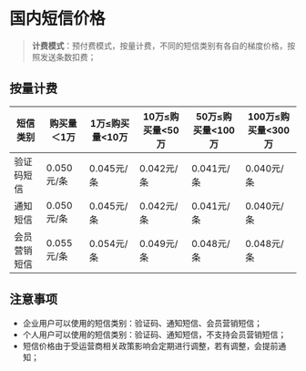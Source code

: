 # 国内短信价格



> **计费模式**：预付费模式，按量计费，不同的短信类别有各自的梯度价格，按照发送条数扣费；



## 按量计费

| 短信类别     | 购买量＜1万 | 1万≤购买量\<10万 | 10万≤购买量\<50万 | 50万≤购买量\<100万 | 100万≤购买量\<300万 |
| ------------ | ----------- | ---------------- | ----------------- | ------------------ | ------------------- |
| 验证码短信   | 0.050元/条  | 0.045元/条       | 0.042元/条        | 0.041元/条         | 0.040元/条          |
| 通知短信     | 0.050元/条  | 0.045元/条       | 0.042元/条        | 0.041元/条         | 0.040元/条          |
| 会员营销短信 | 0.055元/条  | 0.054元/条       | 0.049元/条        | 0.048元/条         | 0.048元/条          |



## 注意事项

- 企业用户可以使用的短信类别：验证码、通知短信、会员营销短信；
- 个人用户可以使用的短信类别：验证码、通知短信，不支持会员营销短信；
- 短信价格由于受运营商相关政策影响会定期进行调整，若有调整，会提前通知；